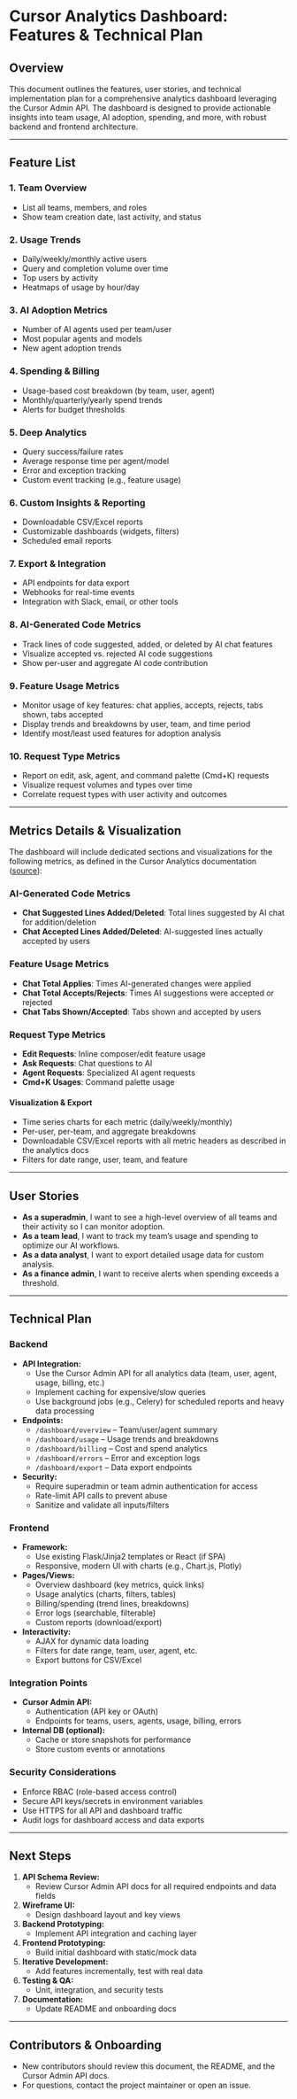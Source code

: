 # Cursor Analytics Dashboard: Features & Technical Plan

## Overview
This document outlines the features, user stories, and technical implementation plan for a comprehensive analytics dashboard leveraging the Cursor Admin API. The dashboard is designed to provide actionable insights into team usage, AI adoption, spending, and more, with robust backend and frontend architecture.

---

## Feature List

### 1. Team Overview
- List all teams, members, and roles
- Show team creation date, last activity, and status

### 2. Usage Trends
- Daily/weekly/monthly active users
- Query and completion volume over time
- Top users by activity
- Heatmaps of usage by hour/day

### 3. AI Adoption Metrics
- Number of AI agents used per team/user
- Most popular agents and models
- New agent adoption trends

### 4. Spending & Billing
- Usage-based cost breakdown (by team, user, agent)
- Monthly/quarterly/yearly spend trends
- Alerts for budget thresholds

### 5. Deep Analytics
- Query success/failure rates
- Average response time per agent/model
- Error and exception tracking
- Custom event tracking (e.g., feature usage)

### 6. Custom Insights & Reporting
- Downloadable CSV/Excel reports
- Customizable dashboards (widgets, filters)
- Scheduled email reports

### 7. Export & Integration
- API endpoints for data export
- Webhooks for real-time events
- Integration with Slack, email, or other tools

### 8. AI-Generated Code Metrics
- Track lines of code suggested, added, or deleted by AI chat features
- Visualize accepted vs. rejected AI code suggestions
- Show per-user and aggregate AI code contribution

### 9. Feature Usage Metrics
- Monitor usage of key features: chat applies, accepts, rejects, tabs shown, tabs accepted
- Display trends and breakdowns by user, team, and time period
- Identify most/least used features for adoption analysis

### 10. Request Type Metrics
- Report on edit, ask, agent, and command palette (Cmd+K) requests
- Visualize request volumes and types over time
- Correlate request types with user activity and outcomes

---

## Metrics Details & Visualization

The dashboard will include dedicated sections and visualizations for the following metrics, as defined in the Cursor Analytics documentation ([source](https://docs.cursor.com/account/teams/analytics)):

### AI-Generated Code Metrics
- **Chat Suggested Lines Added/Deleted**: Total lines suggested by AI chat for addition/deletion
- **Chat Accepted Lines Added/Deleted**: AI-suggested lines actually accepted by users

### Feature Usage Metrics
- **Chat Total Applies**: Times AI-generated changes were applied
- **Chat Total Accepts/Rejects**: Times AI suggestions were accepted or rejected
- **Chat Tabs Shown/Accepted**: Tabs shown and accepted by users

### Request Type Metrics
- **Edit Requests**: Inline composer/edit feature usage
- **Ask Requests**: Chat questions to AI
- **Agent Requests**: Specialized AI agent requests
- **Cmd+K Usages**: Command palette usage

#### Visualization & Export
- Time series charts for each metric (daily/weekly/monthly)
- Per-user, per-team, and aggregate breakdowns
- Downloadable CSV/Excel reports with all metric headers as described in the analytics docs
- Filters for date range, user, team, and feature

---

## User Stories

- **As a superadmin**, I want to see a high-level overview of all teams and their activity so I can monitor adoption.
- **As a team lead**, I want to track my team’s usage and spending to optimize our AI workflows.
- **As a data analyst**, I want to export detailed usage data for custom analysis.
- **As a finance admin**, I want to receive alerts when spending exceeds a threshold.

---

## Technical Plan

### Backend
- **API Integration:**
  - Use the Cursor Admin API for all analytics data (team, user, agent, usage, billing, etc.)
  - Implement caching for expensive/slow queries
  - Use background jobs (e.g., Celery) for scheduled reports and heavy data processing
- **Endpoints:**
  - `/dashboard/overview` – Team/user/agent summary
  - `/dashboard/usage` – Usage trends and breakdowns
  - `/dashboard/billing` – Cost and spend analytics
  - `/dashboard/errors` – Error and exception logs
  - `/dashboard/export` – Data export endpoints
- **Security:**
  - Require superadmin or team admin authentication for access
  - Rate-limit API calls to prevent abuse
  - Sanitize and validate all inputs/filters

### Frontend
- **Framework:**
  - Use existing Flask/Jinja2 templates or React (if SPA)
  - Responsive, modern UI with charts (e.g., Chart.js, Plotly)
- **Pages/Views:**
  - Overview dashboard (key metrics, quick links)
  - Usage analytics (charts, filters, tables)
  - Billing/spending (trend lines, breakdowns)
  - Error logs (searchable, filterable)
  - Custom reports (download/export)
- **Interactivity:**
  - AJAX for dynamic data loading
  - Filters for date range, team, user, agent, etc.
  - Export buttons for CSV/Excel

### Integration Points
- **Cursor Admin API:**
  - Authentication (API key or OAuth)
  - Endpoints for teams, users, agents, usage, billing, errors
- **Internal DB (optional):**
  - Cache or store snapshots for performance
  - Store custom events or annotations

### Security Considerations
- Enforce RBAC (role-based access control)
- Secure API keys/secrets in environment variables
- Use HTTPS for all API and dashboard traffic
- Audit logs for dashboard access and data exports

---

## Next Steps
1. **API Schema Review:**
   - Review Cursor Admin API docs for all required endpoints and data fields
2. **Wireframe UI:**
   - Design dashboard layout and key views
3. **Backend Prototyping:**
   - Implement API integration and caching layer
4. **Frontend Prototyping:**
   - Build initial dashboard with static/mock data
5. **Iterative Development:**
   - Add features incrementally, test with real data
6. **Testing & QA:**
   - Unit, integration, and security tests
7. **Documentation:**
   - Update README and onboarding docs

---

## Contributors & Onboarding
- New contributors should review this document, the README, and the Cursor Admin API docs.
- For questions, contact the project maintainer or open an issue. 